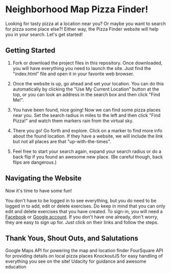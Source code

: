 # Neighborhood Map Pizza Finder!

Looking for tasty pizza at a location near you? Or maybe you want to search for
pizza some place else?! Either way, the Pizza Finder website will help you in
your search. Let's get started!

## Getting Started

1. Fork or download the project files in this repository. Once downloaded,
you will have everything you need to launch the site. Just find the "index.html"
file and open it in your favorite web browser.

2. Once the website is up, go ahead and set your location. You can do this
automatically by clicking the "Use My Current Location" button at the top, or
you can look an address in the search box and then click "Find Me!".

3. You have been found, nice going! Now we can find some pizza places near you.
Set the search radius in miles to the left and then click "Find Pizza!" and
watch them markers rain from the virtual sky.

4. There you go! Go forth and explore. Click on a marker to find more info about
the found location. If they have a website, we will include the link but not
all places are that "up-with-the-times".

5. Feel free to start your search again, expand your search radius or do a
back flip if you found an awesome new place. (Be careful though, back flips
are dangerous.)

## Navigating the Website

Now it's time to have some fun!

You don't have to be logged in to see everything, but you do need to be logged
in to add, edit or delete exercises. Do keep in mind that you can only edit and
delete exercises that you have created. To sign-in, you will need a <a href="https://www.facebook.com/r.php">Facebook</a> or <a href="https://accounts.google.com/SignUp?hl=en">Google account</a>. If you don't
have one already, don't worry, they are easy to sign up for. Just click on their
links and follow the steps.

## Thank Yous, Shout Outs, and Salutations

Google Maps API for powering the map and location finder
FourSquare API for providing details on local pizza places
KnockoutJS for easy handling of everything you see on the site!
Udacity for guidance and awesome education
